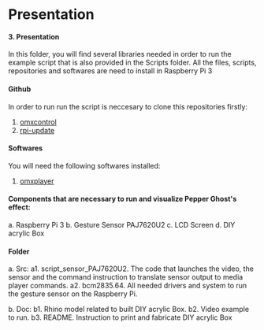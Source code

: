 # Presentation

#### 3. Presentation

In this folder, you will find several libraries needed in order to run the example script that is also provided in the Scripts folder.
All the files, scripts, repositories and softwares are need to install in Raspberry Pi 3

#### Github

In order to run run the script is neccesary to clone this repositories firstly:

1. [omxcontrol](https://github.com/Douglas6/omxcontrol)
2. [rpi-update](https://github.com/Hexxeh/rpi-update)

#### Softwares

You will need the following softwares installed:

1. [omxplayer](https://www.raspberrypi.org/documentation/raspbian/applications/omxplayer.md)

#### Components that are necessary to run and visualize Pepper Ghost's effect:

a. Raspberry Pi 3
b. Gesture Sensor PAJ7620U2
c. LCD Screen
d. DIY acrylic Box

#### Folder
 
a. Src: 
a1. script_sensor_PAJ7620U2. The code that launches the video, the sensor and the command instruction to translate sensor output to media player commands.
a2. bcm2835.64. All needed drivers and system to run the gesture sensor on the Raspberry Pi.

b.  Doc:
b1. Rhino model related to built DIY acrylic Box.
b2. Video example to run.
b3. README. Instruction to print and fabricate DIY acrylic Box

